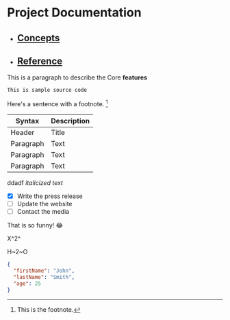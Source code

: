# Project Documentation

- ## [Concepts](Concepts/Abstract.html)
- ## [Reference](reference/Desktop.html)

This is a paragraph to describe the Core **features**

```<c#>
This is sample source code
```

Here's a sentence with a footnote. [^1]

[^1]: This is the footnote.

| Syntax | Description |
| ----------- | ----------- |
| Header | Title |
| Paragraph | Text |
| Paragraph | Text |
| Paragraph | Text |

ddadf *italicized text*

- [x] Write the press release
- [ ] Update the website
- [ ] Contact the media

That is so funny! :joy:

X^2^

H~2~O

```json
{
  "firstName": "John",
  "lastName": "Smith",
  "age": 25
}
```
